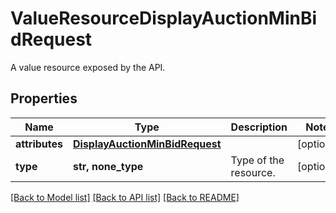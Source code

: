 # ValueResourceDisplayAuctionMinBidRequest

A value resource exposed by the API.

## Properties
Name | Type | Description | Notes
------------ | ------------- | ------------- | -------------
**attributes** | [**DisplayAuctionMinBidRequest**](DisplayAuctionMinBidRequest.md) |  | [optional] 
**type** | **str, none_type** | Type of the resource. | [optional] 

[[Back to Model list]](../README.md#documentation-for-models) [[Back to API list]](../README.md#documentation-for-api-endpoints) [[Back to README]](../README.md)


